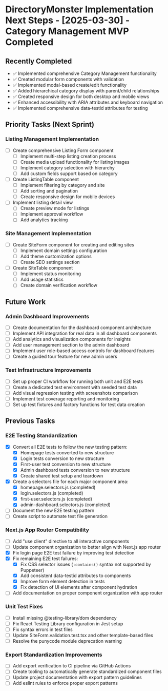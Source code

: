 # DirectoryMonster Implementation Next Steps - [2025-03-30] - Category Management MVP Completed

## Recently Completed
- ✅ Implemented comprehensive Category Management functionality
- ✅ Created modular form components with validation
- ✅ Implemented modal-based create/edit functionality
- ✅ Added hierarchical category display with parent/child relationships
- ✅ Created responsive design for both desktop and mobile views
- ✅ Enhanced accessibility with ARIA attributes and keyboard navigation
- ✅ Implemented comprehensive data-testid attributes for testing

## Priority Tasks (Next Sprint)

### Listing Management Implementation
- [ ] Create comprehensive Listing Form component
  - [ ] Implement multi-step listing creation process
  - [ ] Create media upload functionality for listing images
  - [ ] Implement category selection with hierarchy
  - [ ] Add custom fields support based on category
- [ ] Create ListingTable component
  - [ ] Implement filtering by category and site
  - [ ] Add sorting and pagination
  - [ ] Create responsive design for mobile devices
- [ ] Implement listing detail view
  - [ ] Create preview mode for listings
  - [ ] Implement approval workflow
  - [ ] Add analytics tracking

### Site Management Implementation
- [ ] Create SiteForm component for creating and editing sites
  - [ ] Implement domain settings configuration
  - [ ] Add theme customization options
  - [ ] Create SEO settings section
- [ ] Create SiteTable component
  - [ ] Implement status monitoring
  - [ ] Add usage statistics
  - [ ] Create domain verification workflow

## Future Work

### Admin Dashboard Improvements
- [ ] Create documentation for the dashboard component architecture
- [ ] Implement API integration for real data in all dashboard components
- [ ] Add analytics and visualization components for insights
- [ ] Add user management section to the admin dashboard
- [ ] Implement user role-based access controls for dashboard features
- [ ] Create a guided tour feature for new admin users

### Test Infrastructure Improvements
- [ ] Set up proper CI workflow for running both unit and E2E tests
- [ ] Create a dedicated test environment with seeded test data
- [ ] Add visual regression testing with screenshots comparison
- [ ] Implement test coverage reporting and monitoring
- [ ] Set up test fixtures and factory functions for test data creation

## Previous Tasks

### E2E Testing Standardization
- [x] Convert all E2E tests to follow the new testing pattern:
  - [x] Homepage tests converted to new structure
  - [x] Login tests conversion to new structure
  - [x] First-user test conversion to new structure
  - [x] Admin dashboard tests conversion to new structure
  - [x] Create shared test setup and teardown
- [x] Create a selectors file for each major component area:
  - [x] homepage.selectors.js (completed)
  - [x] login.selectors.js (completed)
  - [x] first-user.selectors.js (completed)
  - [x] admin-dashboard.selectors.js (completed)
- [ ] Document the new E2E testing pattern
- [ ] Create script to automate test file generation

### Next.js App Router Compatibility
- [ ] Add "use client" directive to all interactive components
- [ ] Update component organization to better align with Next.js app router
- [x] Fix login page E2E test failure by improving test detection
- [x] Fix remaining E2E test failures:
  - [x] Fix CSS selector issues (`:contains()` syntax not supported by Puppeteer)
  - [x] Add consistent data-testid attributes to components
  - [x] Improve form element detection in tests
  - [x] Fix detection of UI elements after component hydration
- [ ] Add documentation on proper component organization with app router

### Unit Test Fixes
- [ ] Install missing @testing-library/dom dependency
- [ ] Fix React Testing Library configuration in Jest setup
- [ ] Fix syntax errors in test files
- [ ] Update SiteForm.validation.test.tsx and other template-based files
- [ ] Resolve the punycode module deprecation warning

### Export Standardization Improvements
- [ ] Add export verification to CI pipeline via GitHub Actions
- [ ] Create tooling to automatically generate standardized component files
- [ ] Update project documentation with export pattern guidelines
- [ ] Add eslint rules to enforce proper export patterns
